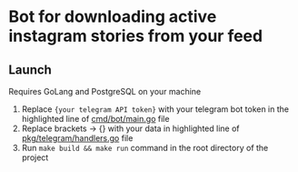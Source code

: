 # Bot for downloading active instagram stories from your feed
## Launch
Requires GoLang and PostgreSQL on your machine

1. Replace `{your telegram API token}` with your telegram bot token in the highlighted line of [cmd/bot/main.go](cmd/bot/main.go/#L10) file
2. Replace brackets -> {} with your data in highlighted line of [pkg/telegram/handlers.go](pkg/telegram/handlers.go/#L40) file
3. Run `make build && make run` command in the root directory of the project
